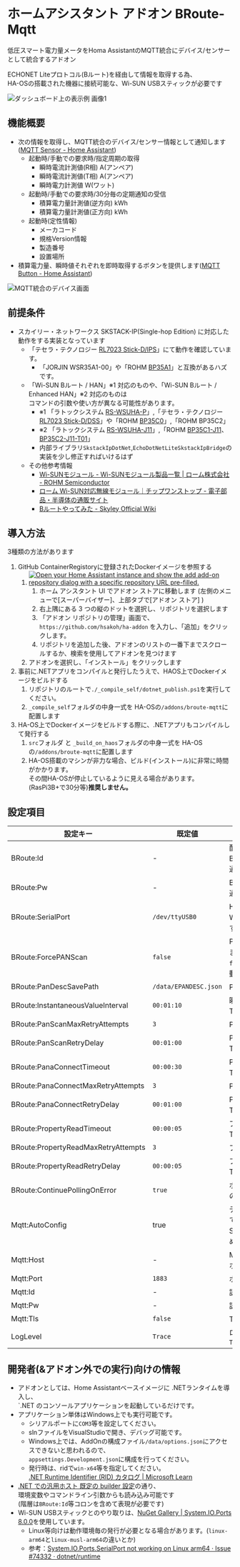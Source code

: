 # ホームアシスタント アドオン BRoute-Mqtt
低圧スマート電力量メータをHoma AssistantのMQTT統合にデバイス/センサーとして統合するアドオン

ECHONET Liteプロトコル(Bルート)を経由して情報を取得する為、<br>
HA-OSの搭載された機器に接続可能な、Wi-SUN USBスティックが必要です

![ダッシュボード上の表示例 画像1](_images/01.png)

## 機能概要
* 次の情報を取得し、MQTT統合のデバイス/センサー情報として通知します([MQTT Sensor - Home Assistant](https://www.home-assistant.io/integrations/sensor.mqtt/))
  * 起動時/手動での要求時/指定周期の取得
    * 瞬時電流計測値(R相) A(アンペア)
    * 瞬時電流計測値(T相) A(アンペア)
    * 瞬時電力計測値 W(ワット)
  * 起動時/手動での要求時/30分毎の定期通知の受信
    * 積算電力量計測値(逆方向) kWh
    * 積算電力量計測値(正方向) kWh
  * 起動時(定性情報)
    * メーカコード
    * 規格Version情報
    * 製造番号
    * 設置場所
* 積算電力量、瞬時値それぞれを即時取得するボタンを提供します([MQTT Button - Home Assistant](https://www.home-assistant.io/integrations/button.mqtt/))

![MQTT統合のデバイス画面](_images/02.png)

## 前提条件
* スカイリー・ネットワークス SKSTACK-IP(Single-hop Edition) に対応した動作をする実装となっています
    * 「テセラ・テクノロジー [RL7023 Stick-D/IPS](https://www.tessera.co.jp/product/rfmodul/rl7023stick-d_ips.html)」にて動作を確認しています。
        * 「JORJIN WSR35A1-00」や「ROHM [BP35A1](https://www.rohm.co.jp/products/wireless-communication/specified-low-power-radio-modules/bp35a1-product)」と互換があるハズです。
   * 「Wi-SUN Bルート / HAN」※1 対応のものや、「Wi-SUN Bルート /
Enhanced HAN」※2 対応のものは<br>コマンドの引数や使い方が異なる可能性があります。
      * ※1 「ラトックシステム [RS-WSUHA-P](https://www.ratocsystems.com/products/wisun/usb-wisun/rs-wsuha/)」,「テセラ・テクノロジー [RL7023 Stick-D/DSS](https://www.tessera.co.jp/product/rfmodul/rl7023stick-d_dss.html)」や「ROHM [BP35C0](https://www.rohm.co.jp/products/wireless-communication/specified-low-power-radio-modules/bp35c0-product)」,「ROHM BP35C2」
      * ※2 「ラトックシステム [RS-WSUHA-J11](https://www.ratocsystems.com/products/wisun/usb-wisun/rs-wsuha/)」,「ROHM [BP35C1-J11](https://www.rohm.co.jp/products/wireless-communication/specified-low-power-radio-modules/bp35c0-j11-product)、[BP35C2-J11-T01](https://www.rohm.co.jp/products/wireless-communication/specified-low-power-radio-modules/bp35c0-j11-product)」
      * 内部ライブラリ`SkstackIpDotNet`,`EchoDotNetLiteSkstackIpBridge`の実装を少し修正すればいけるはず
   * その他参考情報
       * [Wi-SUNモジュール - Wi-SUNモジュール製品一覧 | ローム株式会社 - ROHM Semiconductor](https://www.rohm.co.jp/products/wireless-communication/specified-low-power-radio-modules#anc-01)
       * [ローム Wi-SUN対応無線モジュール｜チップワンストップ - 電子部品・半導体の通販サイト](https://www.chip1stop.com/sp/products/rohm_wi-sun-module)
       * [Bルートやってみた - Skyley Official Wiki](https://www.skyley.com/wiki/index.php?B%E3%83%AB%E3%83%BC%E3%83%88%E3%82%84%E3%81%A3%E3%81%A6%E3%81%BF%E3%81%9F)

## 導入方法

3種類の方法があります

1. GitHub ContainerRegistoryに登録されたDockerイメージを参照する
    1. [![Open your Home Assistant instance and show the add add-on repository dialog with a specific repository URL pre-filled.](https://my.home-assistant.io/badges/supervisor_add_addon_repository.svg)](https://my.home-assistant.io/redirect/supervisor_add_addon_repository/?repository_url=https%3A%2F%2Fgithub.com%2Fhsakoh%2Fha-addon)
        1. ホーム アシスタント UI でアドオン ストアに移動します (左側のメニューで[スーパーバイザー]、上部タブで[アドオン ストア] )
        1. 右上隅にある 3 つの縦のドットを選択し、リポジトリを選択します
        1. 「アドオン リポジトリの管理」画面で、`https://github.com/hsakoh/ha-addon` を入力し、「追加」をクリックします。
        1. リポジトリを追加した後、アドオンのリストの一番下までスクロールするか、検索を使用してアドオンを見つけます
    1. アドオンを選択し、「インストール」をクリックします
1. 事前に.NETアプリをコンパイルと発行したうえで、HAOS上でDockerイメージをビルドする
    1. リポジトリのルートで`./_compile_self/dotnet_publish.ps1`を実行してください。
    1. `_compile_self`フォルダの中身一式を HA-OSの`/addons/broute-mqtt`に配置します
1. HA-OS上でDockerイメージをビルドする際に、.NETアプリもコンパイルして発行する
    1. `src`フォルダ と `_build_on_haos`フォルダの中身一式を HA-OSの`/addons/broute-mqtt`に配置します
    1. HA-OS搭載のマシンが非力な場合、ビルド(インストール)に非常に時間がかかります。<br>その間HA-OSが停止しているように見える場合があります。(RasPi3B+で30分等)**推奨しません。**

## 設定項目
|設定キー|既定値|説明|
|--|--|--|
|BRoute:Id|-|配送電会社から提供される<br>Bルートの認証IDを指定します<br>通常は32文字の英数字です|
|BRoute:Pw|-|Bルートの認証パスワードを指定します<br>通常は12文字の英数字です|
|BRoute:SerialPort|`/dev/ttyUSB0`|HAOSで識別される<br>Wi-SUN USBスティックのシリアルポートを指定します|
|BRoute:ForcePANScan|`false`|PANスキャンを起動時に強制する場合、`true`を指定します<br>`false`の場合、過去の接続時のPANを参照する為、再起動時等で再接続が早くなります|
|BRoute:PanDescSavePath|`/data/EPANDESC.json`|PANの情報を保存する先を指定します|
|BRoute:InstantaneousValueInterval|`00:01:10`|瞬時値の周期的な取得間隔を指定します<br>TimeSpan(`HH:mm:ss`)形式で記述します|
|BRoute:PanScanMaxRetryAttempts|`3`|PANスキャンの最大再試行回数を指定します|
|BRoute:PanScanRetryDelay|`00:01:00`|PANスキャンの再試行間隔を指定します<br>TimeSpan(`HH:mm:ss`)形式で記述します|
|BRoute:PanaConnectTimeout|`00:00:30`|PANA接続のタイムアウトを指定します<br>TimeSpan(`HH:mm:ss`)形式で記述します|
|BRoute:PanaConnectMaxRetryAttempts|`3`|PANA接続の最大再試行回数を指定します|
|BRoute:PanaConnectRetryDelay|`00:01:00`|PANA接続の再試行間隔を指定します<br>TimeSpan(`HH:mm:ss`)形式で記述します|
|BRoute:PropertyReadTimeout|`00:00:05`|プロパティ値読み出しのタイムアウトを指定します<br>TimeSpan(`HH:mm:ss`)形式で記述します|
|BRoute:PropertyReadMaxRetryAttempts|`3`|プロパティ値読み出しの最大再試行回数を指定します|
|BRoute:PropertyReadRetryDelay|`00:00:05`|プロパティ値読み出しの再試行間隔を指定します<br>TimeSpan(`HH:mm:ss`)形式で記述します|
|BRoute:ContinuePollingOnError|`true`|ポーリングでタイムアウト等エラー発生時、アドオンの処理を継続する場合、`true`を指定します|
|Mqtt:AutoConfig|true|デフォルトのHome Assistant Mosquitto統合を使用しているアドオンユーザーは、Home Assistant Supervisor APIを介して接続の詳細を検出できるため、この値をTrueに設定できます。|
|Mqtt:Host|-|MQTTブローカー<br>ホスト名を指定します|
|Mqtt:Port|`1883`|ポート番号を指定します|
|Mqtt:Id|-|認証がある場合、IDを指定します|
|Mqtt:Pw|-|認証がある場合、PWを指定します|
|Mqtt:Tls|`false`|TLS接続を受け入れる場合、指定します|
|LogLevel|`Trace`|ログレベルを設定します<br>`Trace`,`Debug`,`Information`,`Warning`,`Error`,`Critical`,`None`|

## 開発者(&アドオン外での実行)向けの情報
* アドオンとしては、Home Assistantベースイメージに .NETランタイムを導入し、<br>`.NET のコンソールアプリケーションを起動しているだけです。
* アプリケーション単体はWindows上でも実行可能です。
   * シリアルポートに`COM3`等を設定してください。
   * slnファイルをVisualStudioで開き、デバッグ可能です。
   * Windows上では、AddOnの構成ファイル`/data/options.json`にアクセスできないと思われるので、<br>`appsettings.Development.json`に構成を行ってください。
   * 発行時は、ridで`win-x64`等を指定してください。<br> [.NET Runtime Identifier (RID) カタログ | Microsoft Learn](https://learn.microsoft.com/ja-jp/dotnet/core/rid-catalog)
* [.NET での汎用ホスト 既定の builder 設定](https://learn.microsoft.com/ja-jp/dotnet/core/extensions/generic-host#default-builder-settings)の通り、<br>環境変数やコマンドライン引数からも読み込み可能です<br>(階層は`BRoute:Id`等コロンを含めて表現が必要です)
* Wi-SUN USBスティックとのやり取りは、[NuGet Gallery | System.IO.Ports 8.0.0](https://www.nuget.org/packages/System.IO.Ports/8.0.0)を使用しています。
   * Linux等向けは動作環境毎の発行が必要となる場合があります。(`linux-arm64`と`linux-musl-arm64`の違いとか)
   * 参考：[System.IO.Ports.SerialPort not working on Linux arm64 · Issue #74332 · dotnet/runtime](https://github.com/dotnet/runtime/issues/74332)
